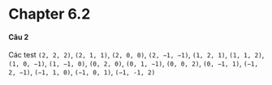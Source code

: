 # Chapter 6.2

#### Câu 2
Các test
`(2, 2, 2)`, `(2, 1, 1)`, `(2, 0, 0)`, `(2, −1, −1)`, `(1, 2, 1)`, `(1, 1, 2)`, `(1, 0, −1)`, `(1, −1, 0)`, `(0, 2, 0)`, `(0, 1, −1)`, `(0, 0, 2)`, `(0, −1, 1)`, `(−1, 2, −1)`, `(−1, 1, 0)`, `(−1, 0, 1)`, `(−1, -1, 2)`